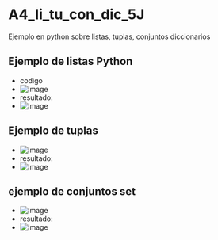 # A4_li_tu_con_dic_5J
Ejemplo en python sobre listas, tuplas, conjuntos diccionarios
## Ejemplo de listas Python
- codigo
- ![image](https://github.com/user-attachments/assets/85153d96-3c98-419a-8a48-67b2fb5e8948)
- resultado:
- ![image](https://github.com/user-attachments/assets/b13f0cc1-8965-4d34-aa8f-4843d13c9360)
## Ejemplo de tuplas
-  ![image](https://github.com/user-attachments/assets/0f93aa02-752e-44ea-9ee3-e7ca3080dc70)
- resultado:
- ![image](https://github.com/user-attachments/assets/762868d5-58c8-47e1-9c27-191cb33e545a)
## ejemplo de conjuntos set
- ![image](https://github.com/user-attachments/assets/45d5747c-fc7c-4509-a2e5-b5bc3883d780)
- resultado:
- ![image](https://github.com/user-attachments/assets/59478f4e-da69-4663-a5ee-5e8507aa0092)
